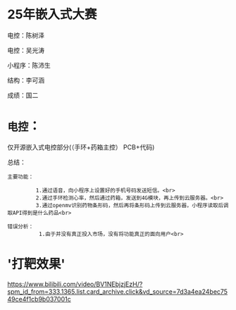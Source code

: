 # 25年嵌入式大赛
  电控：陈树泽
  
  电控：吴光涛
  
  小程序：陈沛生

  结构：李可涵

  成绩：国二
  
`电控`：
===
  仅开源嵌入式电控部分(（手环+药箱主控） PCB+代码)<br>
  
  总结：<br>

    主要功能：
    
             1.通过语音，向小程序上设置好的手机号码发送短信。<br>
             2.通过手环检测心率，然后通过药箱，发送到4G模块，再上传到云服务器。<br>
             3.通过openmv识别药物条形码，然后再将条形码上传到云服务器，小程序读取后调取API得到是什么药品<br>
             
    错误分析：
              1.由于并没有真正投入市场，没有将功能真正的面向用户<br>


'打靶效果'<br>
=
https://www.bilibili.com/video/BV1NEbjzjEzH/?spm_id_from=333.1365.list.card_archive.click&vd_source=7d3a4ea24bec7549ce4f1cb9b037001c<br>








 

 

    
           
           
           
  

  

